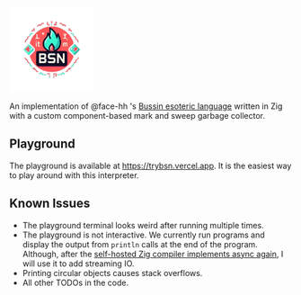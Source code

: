 <img src="./playground/public/logo.png" width="150" alt="bsn">

An implementation of @face-hh 's
[Bussin esoteric language](https://github.com/face-hh/bussin) written in Zig
with a custom component-based mark and sweep garbage collector.

## Playground

The playground is available at https://trybsn.vercel.app. It is the easiest way
to play around with this interpreter.

## Known Issues

- The playground terminal looks weird after running multiple times.
- The playground is not interactive. We currently run programs and display the
  output from `println` calls at the end of the program. Although, after the
  [self-hosted Zig compiler implements async again](https://github.com/ziglang/zig/issues/6025),
  I will use it to add streaming IO.
- Printing circular objects causes stack overflows.
- All other TODOs in the code.
